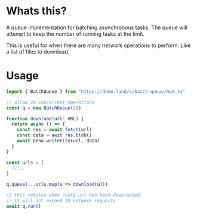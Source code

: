 # Whats this?

A queue implementation for batching asynchronous tasks. The queue will attempt to keep the number of running tasks at the limit.

This is useful for when there are many network operations to perform. Like a list of files to download.

# Usage

```ts
import { BatchQueue } from "https://deno.land/x/batch-queue/mod.ts"

// allow 20 concurrent operations
const q = new BatchQueue(20)

function download(url: URL) {
  return async () => {
    const res = await fetch(url)
    const data = awit res.blob()
    await Deno.writeFile(url, data)
  }
}

const urls = [
  //...
]

q.queue(...urls.map(u => download(u)))

// this returns when every url has been downloaded
// it will not exceed 20 network requests
await q.run()
```

